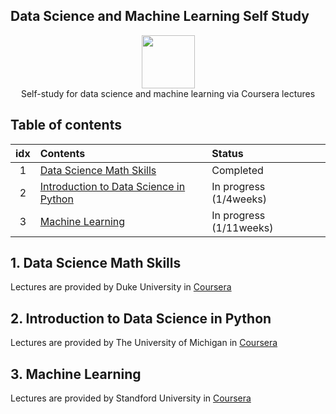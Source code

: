 ## Data Science and Machine Learning Self Study
<p align="center">
    <a href="https://www.coursera.org/">
        <img height=85 src="https://play-lh.googleusercontent.com/qq5__wITsoCx2kUK8TqVW2-8UDRuxET9kCzPzAPHad8umXiHRF2N0tZKuLezd0tiBQg=s180-rw">
    </a>
    <br>Self-study for data science and machine learning via Coursera lectures
</p>

## Table of contents
|idx | Contents 																														| Status		 |
|:--:|:--------------------------------------------------------------------------------------------------------|:--------------|
|1   | [Data Science Math Skills](#1-data-science-math-skills) 	 		 		 		 		 		 		 	| Completed |
|2   | [Introduction to Data Science in Python](#2-introduction-to-data-science-in-python)	 		 | In progress (1/4weeks) |
|3   | [Machine Learning](#3-machine-learning) 	 	 	 	 	 	 	 	 	 	 	 	 	 	 	 	 	 	 | In progress (1/11weeks) |


## 1. Data Science Math Skills
Lectures are provided by Duke University in [Coursera](https://www.coursera.org/learn/datasciencemathskills/)

## 2. Introduction to Data Science in Python
Lectures are provided by The University of Michigan in [Coursera](https://www.coursera.org/learn/python-data-analysis)

## 3. Machine Learning
Lectures are provided by Standford University in [Coursera](https://www.coursera.org/learn/machine-learning)

